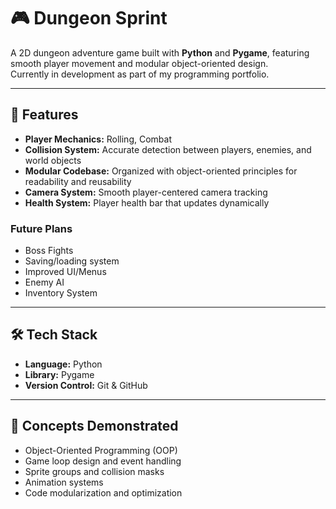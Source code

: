 # 🎮 Dungeon Sprint

A 2D dungeon adventure game built with **Python** and **Pygame**, featuring smooth player movement and modular object-oriented design.  
Currently in development as part of my programming portfolio.

---

## 🧩 Features

- **Player Mechanics:** Rolling, Combat
- **Collision System:** Accurate detection between players, enemies, and world objects  
- **Modular Codebase:** Organized with object-oriented principles for readability and reusability  
- **Camera System:** Smooth player-centered camera tracking  
- **Health System:** Player health bar that updates dynamically

### Future Plans
- Boss Fights
- Saving/loading system
- Improved UI/Menus
- Enemy AI
- Inventory System

---

## 🛠️ Tech Stack

- **Language:** Python  
- **Library:** Pygame  
- **Version Control:** Git & GitHub  

---

## 🧠 Concepts Demonstrated

- Object-Oriented Programming (OOP)  
- Game loop design and event handling  
- Sprite groups and collision masks  
- Animation systems  
- Code modularization and optimization  
